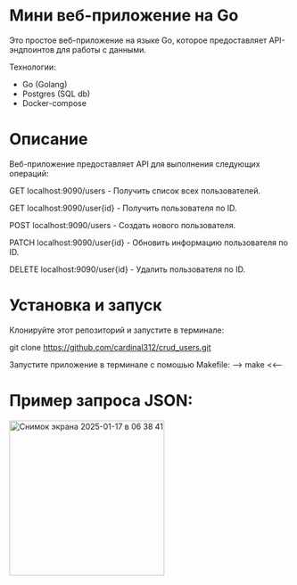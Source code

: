 # Мини веб-приложение на Go

Это простое веб-приложение на языке Go, которое предоставляет API-эндпоинтов для работы с данными.

Технологии:
- Go (Golang)
- Postgres (SQL db)
- Docker-compose

# Описание
Веб-приложение предоставляет API для выполнения следующих операций:

GET localhost:9090/users - Получить список всех пользователей.

GET localhost:9090/user{id} - Получить пользователя по ID.

POST localhost:9090/users - Создать нового пользователя.

PATCH localhost:9090/user{id} - Обновить информацию пользователя по ID.

DELETE localhost:9090/user{id} - Удалить пользователя по ID.

# Установка и запуск

Клонируйте этот репозиторий и запустите в терминале:

git clone https://github.com/cardinal312/crud_users.git

Запустите приложение в терминале с помошью Makefile:
--> make <<--

# Пример запроса JSON:

<img width="278" alt="Снимок экрана 2025-01-17 в 06 38 41" src="https://github.com/user-attachments/assets/ed189da3-0d68-4b9a-b2d3-eccbffe92279" />





